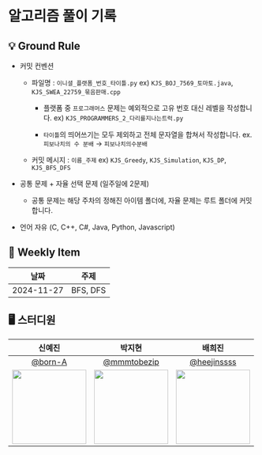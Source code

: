 # 알고리즘 풀이 기록

## 💡 Ground Rule
- 커밋 컨벤션

  - 파일명 : `이니셜_플랫폼_번호_타이틀.py` ex) `KJS_BOJ_7569_토마토.java`, `KJS_SWEA_22759_묶음판매.cpp`
 
    - 플랫폼 중 `프로그래머스` 문제는 예외적으로 고유 번호 대신 레벨을 작성합니다. ex) `KJS_PROGRAMMERS_2_다리를지나는트럭.py`
 
    - `타이틀`의 띄어쓰기는 모두 제외하고 전체 문자열을 합쳐서 작성합니다. ex. `피보나치의 수 분배` → `피보나치의수분배`
 
  - 커밋 메시지 : `이름_주제` ex) `KJS_Greedy`, `KJS_Simulation`, `KJS_DP`, `KJS_BFS_DFS`

- 공통 문제 + 자율 선택 문제 (일주일에 2문제)

  - 공통 문제는 해당 주차의 정해진 아이템 폴더에, 자율 문제는 루트 폴더에 커밋합니다.

- 언어 자유 (C, C++, C#, Java, Python, Javascript)

## 📢 Weekly Item
| 날짜 | 주제 |
| :-: | :-: |
| 2024-11-27 | BFS, DFS |

## 🖥️ 스터디원
| 신예진 | 박지현 | 배희진 |
| :-: | :-: | :-: |
| [@born-A](https://github.com/born-A) | [@mmmtobezip](https://github.com/mmmtobezip) | [@heejinssss](https://github.com/heejinssss) |
|<img src="https://github.com/born-A.png" style="width:150px; height:150px;">|<img src="https://github.com/mmmtobezip.png" style="width:150px; height:150px;">|<img src="https://github.com/heejinssss.png" style="width:150px; height:150px;">|
